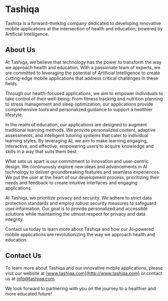 # Tashiqa

Tashiqa is a forward-thinking company dedicated to developing innovative mobile applications at the intersection of health and education, powered by Artificial Intelligence.

## About Us

At Tashiqa, we believe that technology has the power to transform the way we approach health and education. With a passionate team of experts, we are committed to leveraging the potential of Artificial Intelligence to create cutting-edge mobile applications that address critical challenges in these fields.

Through our health-focused applications, we aim to empower individuals to take control of their well-being. From fitness tracking and nutrition planning to stress management and sleep optimization, our applications provide comprehensive tools and personalized guidance to support a healthier lifestyle.

In the realm of education, our applications are designed to augment traditional learning methods. We provide personalized content, adaptive assessments, and intelligent tutoring systems that cater to individual learning styles. By leveraging AI, we aim to make learning engaging, interactive, and effective, empowering users to acquire knowledge and skills in a way that suits them best.

What sets us apart is our commitment to innovation and user-centric design. We continuously explore new ideas and advancements in AI technology to deliver groundbreaking features and seamless experiences. We put the user at the heart of our development process, prioritizing their needs and feedback to create intuitive interfaces and engaging applications.

At Tashiqa, we prioritize privacy and security. We adhere to strict data protection standards and employ robust security measures to safeguard user information. Our goal is to provide personalized and accessible solutions while maintaining the utmost respect for privacy and data integrity.

Contact us today to learn more about Tashiqa and how our AI-powered mobile applications are revolutionizing the way we approach health and education.

## Contact Us

To learn more about Tashiqa and our innovative mobile applications, please visit our website at [www.tashiqa.com](http://www.tashiqa.com) or contact us at info@tashiqa.com.

We look forward to partnering with you on the journey to a healthier and more educated future!
